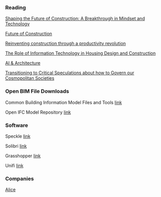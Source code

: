
### Reading

[Shaping the Future of Construction: A Breakthrough in Mindset and Technology](http://www3.weforum.org/docs/WEF_Shaping_the_Future_of_Construction_full_report__.pdf)

[Future of Construction](https://www.weforum.org/projects/future-of-construction)

[Reinventing construction through a productivity revolution](https://www.mckinsey.com/industries/capital-projects-and-infrastructure/our-insights/reinventing-construction-through-a-productivity-revolution)

[The Role of Information Technology in Housing Design and Construction](https://www.rand.org/pubs/conf_proceedings/CF156.html)

[AI & Architecture](https://towardsdatascience.com/ai-architecture-f9d78c6958e0)

[Transitioning to Critical Speculations about how to Govern our Cosmopolitan Societies](https://www.academia.edu/39822187/Transitioning_to_Critical_Speculations_about_how_to_Govern_our_Cosmopolitan_Societies_The_Opportunity_of_an_Interview_to_Clarify_and_Redirect?email_work_card=view-paper)

### Open BIM File Downloads

Common Building Information Model Files and Tools [link](https://www.nibs.org/page/bsa_commonbimfiles)

Open IFC Model Repository [link](http://openifcmodel.cs.auckland.ac.nz/)

### Software

Speckle [link](https://speckle.systems/)

Solibri [link](https://www.solibri.com/)

Grasshopper [link](https://www.grasshopper3d.com/)

Unifi [link](https://unifilabs.com/)

### Companies

[Alice](https://alicetechnologies.com/)
